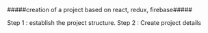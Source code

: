 #####creation of a project based on react, redux, firebase#####


Step 1 : establish the project structure.
Step 2 : Create project details